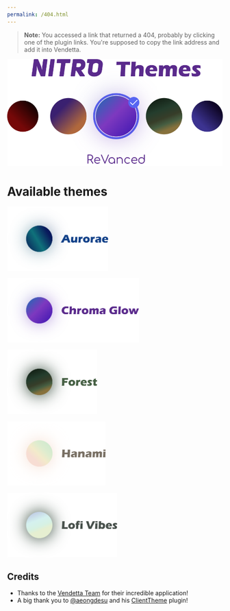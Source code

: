 ```yaml
---
permalink: /404.html
---
```

> **Note:** You accessed a link that returned a 404, probably by clicking one of the plugin links. You're supposed to copy the link address and add it into Vendetta.

[![Nitro Themes Revanced](https://raw.githubusercontent.com/DodoLeDev/NitroThemes-Revanced/main/images/logo.png)](https://github.com/DodoLeDev/NitroThemes-Revanced)

# Available themes
<a href="Aurora"><img src="https://raw.githubusercontent.com/DodoLeDev/NitroThemes-Revanced/main/images/aurorae.png" height=150></a>

<a href="ChromaGlow"><img src="https://raw.githubusercontent.com/DodoLeDev/NitroThemes-Revanced/main/images/chroma_glow.png" height=150></a>

<a href="Forest"><img src="https://raw.githubusercontent.com/DodoLeDev/NitroThemes-Revanced/main/images/forest.png" height=150></a>

<a href="Hanami"><img src="https://raw.githubusercontent.com/DodoLeDev/NitroThemes-Revanced/main/images/hanami.png" height=150></a>

<a href="LofiVibes"><img src="https://raw.githubusercontent.com/DodoLeDev/NitroThemes-Revanced/main/images/lofi_vibes.png" height=150></a>

## Credits
- Thanks to the [Vendetta Team](https://github.com/vendetta-mod) for their incredible application!
- A big thank you to [@aeongdesu](https://github.com/aeongdesu/) and his [ClientTheme](https://github.com/aeongdesu/vdplugins/tree/main/plugins/ClientTheme) plugin!
